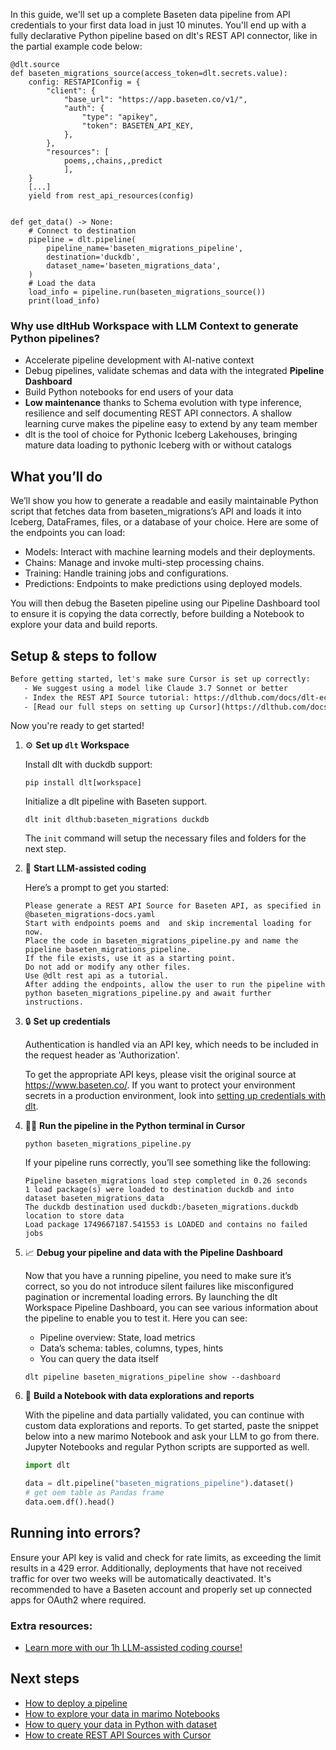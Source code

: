In this guide, we'll set up a complete Baseten data pipeline from API credentials to your first data load in just 10 minutes. You'll end up with a fully declarative Python pipeline based on dlt's REST API connector, like in the partial example code below:

```python-outcome
@dlt.source
def baseten_migrations_source(access_token=dlt.secrets.value):
    config: RESTAPIConfig = {
        "client": {
            "base_url": "https://app.baseten.co/v1/",
            "auth": {
                "type": "apikey",
                "token": BASETEN_API_KEY,
            },
        },
        "resources": [
            poems,,chains,,predict
            ],
    }
    [...]
    yield from rest_api_resources(config)


def get_data() -> None:
    # Connect to destination
    pipeline = dlt.pipeline(
        pipeline_name='baseten_migrations_pipeline',
        destination='duckdb',
        dataset_name='baseten_migrations_data', 
    )
    # Load the data
    load_info = pipeline.run(baseten_migrations_source())
    print(load_info) 
```

### Why use dltHub Workspace with LLM Context to generate Python pipelines?

- Accelerate pipeline development with AI-native context
- Debug pipelines, validate schemas and data with the integrated **Pipeline Dashboard**
- Build Python notebooks for end users of your data
- **Low maintenance** thanks to Schema evolution with type inference, resilience and self documenting REST API connectors. A shallow learning curve makes the pipeline easy to extend by any team member
- dlt is the tool of choice for Pythonic Iceberg Lakehouses, bringing mature data loading to pythonic Iceberg with or without catalogs

## What you’ll do

We’ll show you how to generate a readable and easily maintainable Python script that fetches data from baseten_migrations’s API and loads it into Iceberg, DataFrames, files, or a database of your choice. Here are some of the endpoints you can load:

- Models: Interact with machine learning models and their deployments.
- Chains: Manage and invoke multi-step processing chains.
- Training: Handle training jobs and configurations.
- Predictions: Endpoints to make predictions using deployed models.

You will then debug the Baseten pipeline using our Pipeline Dashboard tool to ensure it is copying the data correctly, before building a Notebook to explore your data and build reports.

## Setup & steps to follow

```default
Before getting started, let's make sure Cursor is set up correctly:
   - We suggest using a model like Claude 3.7 Sonnet or better
   - Index the REST API Source tutorial: https://dlthub.com/docs/dlt-ecosystem/verified-sources/rest_api/ and add it to context as **@dlt rest api**
   - [Read our full steps on setting up Cursor](https://dlthub.com/docs/dlt-ecosystem/llm-tooling/cursor-restapi#23-configuring-cursor-with-documentation)
```

Now you're ready to get started!

1. ⚙️ **Set up `dlt` Workspace**
    
    Install dlt with duckdb support:
    ```shell
    pip install dlt[workspace]
    ```

    Initialize a dlt pipeline with Baseten support.
    ```shell
    dlt init dlthub:baseten_migrations duckdb
    ```

    The `init` command will setup the necessary files and folders for the next step.
    
2. 🤠 **Start LLM-assisted coding**
    
    Here’s a prompt to get you started:
    
    ```prompt
    Please generate a REST API Source for Baseten API, as specified in @baseten_migrations-docs.yaml 
    Start with endpoints poems and  and skip incremental loading for now. 
    Place the code in baseten_migrations_pipeline.py and name the pipeline baseten_migrations_pipeline. 
    If the file exists, use it as a starting point. 
    Do not add or modify any other files. 
    Use @dlt rest api as a tutorial. 
    After adding the endpoints, allow the user to run the pipeline with python baseten_migrations_pipeline.py and await further instructions.
    ```

    
3. 🔒 **Set up credentials** 
    
    Authentication is handled via an API key, which needs to be included in the request header as 'Authorization'.
    
    To get the appropriate API keys, please visit the original source at https://www.baseten.co/.
    If you want to protect your environment secrets in a production environment, look into [setting up credentials with dlt](https://dlthub.com/docs/walkthroughs/add_credentials).
    
4. 🏃‍♀️ **Run the pipeline in the Python terminal in Cursor**
    
    ```shell
    python baseten_migrations_pipeline.py
    ```
    
    If your pipeline runs correctly, you’ll see something like the following:
    
    ```shell
    Pipeline baseten_migrations load step completed in 0.26 seconds
    1 load package(s) were loaded to destination duckdb and into dataset baseten_migrations_data
    The duckdb destination used duckdb:/baseten_migrations.duckdb location to store data
    Load package 1749667187.541553 is LOADED and contains no failed jobs
    ```
    
5. 📈 **Debug your pipeline and data with the Pipeline Dashboard**

    Now that you have a running pipeline, you need to make sure it’s correct, so you do not introduce silent failures like misconfigured pagination or incremental loading errors. By launching the dlt Workspace Pipeline Dashboard, you can see various information about the pipeline to enable you to test it. Here you can see:
    - Pipeline overview: State, load metrics
    - Data’s schema: tables, columns, types, hints
    - You can query the data itself
    
    ```shell
    dlt pipeline baseten_migrations_pipeline show --dashboard
    ```
    
6. 🐍 **Build a Notebook with data explorations and reports**

    With the pipeline and data partially validated, you can continue with custom data explorations and reports. To get started, paste the snippet below into a new marimo Notebook and ask your LLM to go from there. Jupyter Notebooks and regular Python scripts are supported as well.

    
    ```python
    import dlt

   data = dlt.pipeline("baseten_migrations_pipeline").dataset()
   # get oem table as Pandas frame
   data.oem.df().head()
    ```

## Running into errors?

Ensure your API key is valid and check for rate limits, as exceeding the limit results in a 429 error. Additionally, deployments that have not received traffic for over two weeks will be automatically deactivated. It's recommended to have a Baseten account and properly set up connected apps for OAuth2 where required.

### Extra resources:

- [Learn more with our 1h LLM-assisted coding course!](https://www.youtube.com/watch?v=GGid70rnJuM)

## Next steps

- [How to deploy a pipeline](https://dlthub.com/docs/walkthroughs/deploy-a-pipeline)
- [How to explore your data in marimo Notebooks](https://dlthub.com/docs/general-usage/dataset-access/marimo)
- [How to query your data in Python with dataset](https://dlthub.com/docs/general-usage/dataset-access/dataset)
- [How to create REST API Sources with Cursor](https://dlthub.com/docs/dlt-ecosystem/llm-tooling/cursor-restapi)